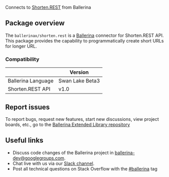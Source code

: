 Connects to [Shorten.REST](https://docs.shorten.rest/) from Ballerina

## Package overview
The `ballerinax/shorten.rest` is a [Ballerina](https://ballerina.io/) connector for Shorten.REST API.
This package provides the capability to programmatically create short URLs for longer URL.

### Compatibility
|                    | Version         |
|--------------------|-----------------|
| Ballerina Language | Swan Lake Beta3 | 
| Shorten.REST API   | v1.0            |

## Report issues
To report bugs, request new features, start new discussions, view project boards, etc., go to the [Ballerina Extended Library repository](https://github.com/ballerina-platform/ballerina-extended-library)

## Useful links
- Discuss code changes of the Ballerina project in [ballerina-dev@googlegroups.com](mailto:ballerina-dev@googlegroups.com).
- Chat live with us via our [Slack channel](https://ballerina.io/community/slack/).
- Post all technical questions on Stack Overflow with the [#ballerina](https://stackoverflow.com/questions/tagged/ballerina) tag
